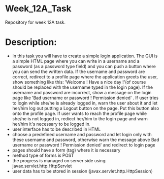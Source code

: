 # Week_12A_Task
Repository for week 12A task.
# Description:
- In this task you will have to create a simple login application. The GUI is a simple HTML page where you can write in a username and a password (as a password type field) and you can push a button where you can send the written data.
If the username and password are correct, redirect to a profile page where the application greets the user, show something like this: 'Welcome <username> ! Have a nice day !'(of course <username> should be replaced with the username typed in the login page).
If the username and password are incorrect, show a message on the login page like 'Bad username or password ! Permission denied' . If user tries to login while she/he is already logged in, warn the user about it and let her/him log out putting a Logout button on the page. Put this button also onto the profile page.
If user wants to reach the profile page while she/he is not logged in, rediect her/him to the login page and warn her/him it's necessary to be logged in.
- user interface has to be described in HTML
- choose a predefined username and password and let login only with these username and password, otherwise warn the message above Bad username or password ! Permission denied'  and redirect to login page
- pages should have a form (tag) where it is necessary
- method type of forms is POST
- the progress is managed on server side using javax.servlet.http.HttpServlet
- user data has to be stored in session (javax.servlet.http.HttpSession)
